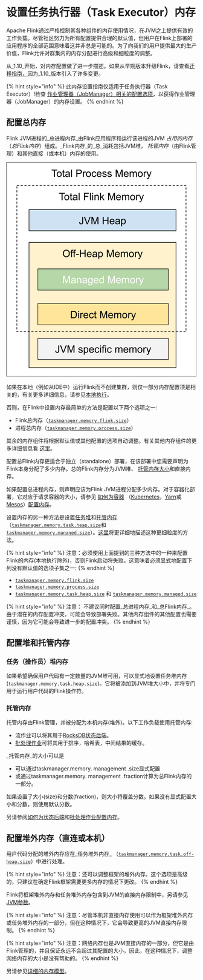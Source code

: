 # 设置任务执行器（Task Executor）内存

Apache Flink通过严格控制其各种组件的内存使用情况，在JVM之上提供有效的工作负载。尽管社区努力为所有配置提供合理的默认值，但用户在Flink上部署的应用程序的全部范围意味着这并非总是可能的。为了向我们的用户提供最大的生产价值，Flink允许对群集内的内存分配进行高级和细粒度的调整。

 从_1.10_开始，对内存配置做了进一步描述。如果从早期版本升级Flink，请查看[迁移指南，](https://ci.apache.org/projects/flink/flink-docs-release-1.10/ops/memory/mem_migration.html)因为_1.10_版本引入了许多变更。

{% hint style="info" %}
此内存设置指南仅适用于任务执行器（Task Executor）!检查 [作业管理器（JobManager）相关的配置选项](https://ci.apache.org/projects/flink/flink-docs-release-1.10/ops/config.html#jobmanager-heap-size)，以获得作业管理器（JobManager）的内存设置。
{% endhint %}

## 配置总内存

 Flink JVM进程的_总进程内存_由Flink应用程序和运行该进程的JVM _占用的内存_（_总Flink内存_）组成。_Flink内存_的_总_消耗包括JVM堆， _托管内存_（由Flink管理）和其他直接（或本机）内存的使用。

![](../../.gitbook/assets/simple_mem_model.svg)

 如果在本地（例如从IDE中）运行Flink而不创建集群，则仅一部分内存配置项是相关的，有关更多详细信息，请参见[本地执行](https://ci.apache.org/projects/flink/flink-docs-release-1.10/ops/memory/mem_detail.html#local-execution)。

否则，在Flink中设置内存最简单的方法是配置以下两个选项之一:

* Flink总内存（[`taskmanager.memory.flink.size`](https://ci.apache.org/projects/flink/flink-docs-release-1.10/ops/config.html#taskmanager-memory-flink-size)）
* 进程总内存（[`taskmanager.memory.process.size`](https://ci.apache.org/projects/flink/flink-docs-release-1.10/ops/config.html#taskmanager-memory-process-size)）

 其余的内存组件将根据默认值或其他配置的选项自动调整。有关其他内存组件的更多详细信息看 [这里](https://ci.apache.org/projects/flink/flink-docs-release-1.10/ops/memory/mem_detail.html)。

配置总Flink内存更适合于独立（standalone）部署，在该部署中您需要声明为Flink本身分配了多少内存。总的Flink内存分为JVM堆、 [托管内存大小](https://ci.apache.org/projects/flink/flink-docs-release-1.10/ops/memory/mem_setup.html#managed-memory)和直接内存。

如果配置总进程内存，则声明应该为Flink JVM进程分配多少内存。对于容器化部署，它对应于请求容器的大小，请参见  [如何为容器](https://ci.apache.org/projects/flink/flink-docs-release-1.10/ops/memory/mem_tuning.html#configure-memory-for-containers) （[Kubernetes](https://ci.apache.org/projects/flink/flink-docs-release-1.10/ops/deployment/kubernetes.html)，[Yarn](https://ci.apache.org/projects/flink/flink-docs-release-1.10/ops/deployment/yarn_setup.html)或[Mesos](https://ci.apache.org/projects/flink/flink-docs-release-1.10/ops/deployment/mesos.html)）[配置内存](https://ci.apache.org/projects/flink/flink-docs-release-1.10/ops/memory/mem_tuning.html#configure-memory-for-containers)。

 设置内存的另一种方法是设置[任务堆](https://ci.apache.org/projects/flink/flink-docs-release-1.10/ops/memory/mem_setup.html#task-operator-heap-memory)和[托管内存](https://ci.apache.org/projects/flink/flink-docs-release-1.10/ops/memory/mem_setup.html#managed-memory) （[`taskmanager.memory.task.heap.size`](https://ci.apache.org/projects/flink/flink-docs-release-1.10/ops/config.html#taskmanager-memory-task-heap-size)和[`taskmanager.memory.managed.size`](https://ci.apache.org/projects/flink/flink-docs-release-1.10/ops/config.html#taskmanager-memory-managed-size)）。[这里](https://ci.apache.org/projects/flink/flink-docs-release-1.10/ops/memory/mem_setup.html#configure-heap-and-managed-memory)将更详细地描述这种更细粒度的方法。

{% hint style="info" %}
注意：必须使用上面提到的三种方法中的一种来配置Flink的内存\(本地执行除外\)，否则Flink启动将失败。这意味着必须显式地配置下列没有默认值的选项子集之一:
{% endhint %}

* [`taskmanager.memory.flink.size`](https://ci.apache.org/projects/flink/flink-docs-release-1.10/ops/config.html#taskmanager-memory-flink-size)
* [`taskmanager.memory.process.size`](https://ci.apache.org/projects/flink/flink-docs-release-1.10/ops/config.html#taskmanager-memory-process-size)
* [`taskmanager.memory.task.heap.size`](https://ci.apache.org/projects/flink/flink-docs-release-1.10/ops/config.html#taskmanager-memory-task-heap-size) 和 [`taskmanager.memory.managed.size`](https://ci.apache.org/projects/flink/flink-docs-release-1.10/ops/config.html#taskmanager-memory-managed-size)

{% hint style="info" %}
注意： 不建议同时配置_总进程内存_和_总Flink内存_。由于潜在的内存配置冲突，可能会导致部署失败。其他内存组件的其他配置也需要谨慎，因为它可能会导致进一步的配置冲突。
{% endhint %}

## 配置堆和托管内存

### 任务（操作员）堆内存

如果希望确保用户代码有一定数量的JVM堆可用，可以显式地设置任务堆内存\(`taskmanager.memory.task.heap.size`\)。它将被添加到JVM堆大小中，并将专门用于运行用户代码的Flink操作符。

### 托管内存

托管内存由Flink管理，并被分配为本机内存\(堆外\)。以下工作负载使用托管内存:

* 流作业可以将其用于[RocksDB状态后端](https://ci.apache.org/projects/flink/flink-docs-release-1.10/ops/state/state_backends.html#the-rocksdbstatebackend)。
* [批处理作业](https://ci.apache.org/projects/flink/flink-docs-release-1.10/dev/batch)可将其用于排序，哈希表，中间结果的缓存。

 _托管内存_的大小可以是

* 可以通过taskmanager.memory. management .size显式配置
* 或通过taskmanager.memory. management .fraction计算为总Flink内存的一部分。

如果设置了大小\(size\)和分数\(fraction\)，则大小将覆盖分数。如果没有显式配置大小和分数，则使用默认分数。

 另请参阅[如何为状态后端](https://ci.apache.org/projects/flink/flink-docs-release-1.10/ops/memory/mem_tuning.html#configure-memory-for-state-backends)和[批处理作业](https://ci.apache.org/projects/flink/flink-docs-release-1.10/ops/memory/mem_tuning.html#configure-memory-for-batch-jobs)[配置内存](https://ci.apache.org/projects/flink/flink-docs-release-1.10/ops/memory/mem_tuning.html#configure-memory-for-state-backends)。

## 配置堆外内存（直连或本机）

 用户代码分配的堆外内存应在_任务堆外内存_ （[`taskmanager.memory.task.off-heap.size`](https://ci.apache.org/projects/flink/flink-docs-release-1.10/ops/config.html#taskmanager-memory-task-off-heap-size)）中进行处理。

{% hint style="info" %}
注意：还可以调整框架的堆外内存。这个选项是高级的，只建议在确定Flink框架需要更多内存的情况下更改。
{% endhint %}

 Flink将框架堆外内存和任务堆外内存包含到JVM的直接内存限制中，另请参见[JVM参数](https://ci.apache.org/projects/flink/flink-docs-release-1.10/ops/memory/mem_detail.html#jvm-parameters)。

{% hint style="info" %}
注意：尽管本机非直接内存使用可以作为框架堆外内存或任务堆外内存的一部分，但在这种情况下，它会导致更高的JVM直接内存限制。
{% endhint %}

{% hint style="info" %}
注意：网络内存也是JVM直接内存的一部分，但它是由Flink管理的，并且保证永远不会超过其配置的大小。因此，在这种情况下，调整网络内存的大小是没有帮助的。
{% endhint %}

 另请参见[详细的内存模型](https://ci.apache.org/projects/flink/flink-docs-release-1.10/ops/memory/mem_detail.html)。

